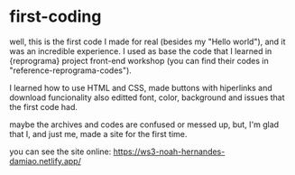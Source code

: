 # first-coding

well, this is the first code I made for real (besides my "Hello world"), and it was an incredible experience. 
I used as base the code that I learned in {reprograma} project front-end workshop (you can find their codes in "reference-reprograma-codes"). 

I learned how to use HTML and CSS, made buttons with hiperlinks and download funcionality also editted font, color, background and issues that the first code had.

maybe the archives and codes are confused or messed up, but, I'm glad that I, and just me, made a site for the first time.

you can see the site online: https://ws3-noah-hernandes-damiao.netlify.app/
